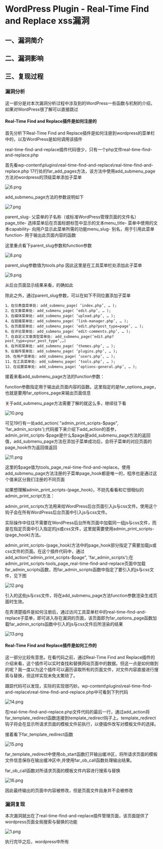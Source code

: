 WordPress Plugin - Real-Time Find and Replace xss漏洞
=====================================================

一、漏洞简介
------------

二、漏洞影响
------------

三、复现过程
------------

### 漏洞分析

这一部分是对本次漏洞分析过程中涉及到的WordPress一些函数与机制的介绍，如果对WordPress很了解可以直接跳过

#### Real-Time Find and Replace插件是如何注册的

首先分析下Real-Time Find and
Replace插件是如何注册到wordpress的菜单栏中的，以及WordPress是如何调用该插件

real-time-find-and-replace插件代码很少，只有一个php文件real-time-find-and-replace.php

首先看wp-content\\plugins\\real-time-find-and-replace\\real-time-find-and-replace.php
17行处的far\_add\_pages方法，该方法中使用add\_submenu\_page方法对wordpress的顶级菜单添加子菜单

![6.png](./resource/WordPressPlugin-Real-TimeFindandReplacexss漏洞/media/rId26.png)

add\_submenu\_page方法的参数说明如下

![7.png](./resource/WordPressPlugin-Real-TimeFindandReplacexss漏洞/media/rId27.png)

parent\_slug- 父菜单的子名称（或标准WordPress管理页面的文件名）page\_title- 选择菜单后在页面标题标签中显示的文本menu\_title- 菜单中使用的文本capability- 向用户显示此菜单所需的功能menu\_slug- 别名，用于引用此菜单function- 用于输出此页面内容的函数

这里重点看下parent\_slug参数和function参数

![8.png](./resource/WordPressPlugin-Real-TimeFindandReplacexss漏洞/media/rId28.png)

parent\_slug参数值为tools.php 因此这里是在工具菜单栏处添加此子菜单

![9.png](./resource/WordPressPlugin-Real-TimeFindandReplacexss漏洞/media/rId29.png)

从后台页面显示结果来看，的确如此

除此之外，通过parent\_slug参数，可以在如下不同位置添加子菜单

    1、在仪表盘菜单处: add_submenu_page( ‘index.php’, … );
    2、在文章菜单处: add_submenu_page( ‘edit.php’, … );
    3、在媒体菜单处: add_submenu_page( ‘upload.php’, … );
    4、在链接菜单处: add_submenu_page( ‘link-manager.php’, … );
    5、在页面菜单处: add_submenu_page( ‘edit.php?post_type=page’, … );
    6、在评论菜单处: add_submenu_page( ‘edit-comments.php’, … );
    7、在自定义文章类型菜单处: add_submenu_page(‘edit.php?post_type=your_post_type’,…)
    8、在外观菜单处: add_submenu_page( ‘themes.php’, … );
    9、在插件菜单处: add_submenu_page( ‘plugins.php’, … );
    10、在用户菜单处: add_submenu_page( ‘users.php’, … );
    11、在工具菜单处: add_submenu_page( ‘tools.php’, … );
    12、在设置菜单处: add_submenu_page( ‘options-general.php’, … );

接着来看add\_submenu\_page方法的function参数：

function参数指定用于输出此页面内容的函数。这里指定的是far\_options\_page，也就是要用far\_options\_page来输出页面信息

关于add\_submenu\_page方法需要了解的就这么多，继续往下看

![10.png](./resource/WordPressPlugin-Real-TimeFindandReplacexss漏洞/media/rId30.png)

可见19行有一处add\_action( "admin\_print\_scripts-\$page",
'far\_admin\_scripts');代码接下来介绍下add\_action的首参，admin\_print\_scripts-\$page是什么\$page是add\_submenu\_page方法的返回值，add\_submenu\_page方法在添加子菜单成功后，会将子菜单的对应页面的page\_hook作为返回值返回

![11.png](./resource/WordPressPlugin-Real-TimeFindandReplacexss漏洞/media/rId31.png)

这里的\$page值为tools\_page\_real-time-find-and-replace。使用add\_submenu\_page方法注册的子菜单page\_hook都是唯一的，程序也是通过这个值来区分我们注册的不同页面

如果想理解admin\_print\_scripts-(page\_hook)，不妨先看看和它很相似的admin\_print\_script方法：

admin\_print\_scripts方法用来给WordPress后台页面引入js与css文件。使用这个钩子会在所有WordPress后台页面中引入js与css文件。

实际操作中往往不需要在WordPress后台所有页面中加载同一组js与css文件，而是在指定页面中引入指定的js或css文件，这里就需要使用admin\_print\_scripts-(page\_hook)方法。

admin\_print\_scripts-(page\_hook)方法中的page\_hook部分指定了需要加载js或css文件的页面。在这个插件代码中，通过add\_action("admin\_print\_scripts-\$page",
'far\_admin\_scripts');在admin\_print\_scripts-tools\_page\_real-time-find-and-replace页面中加载far\_admin\_scripts函数，而far\_admin\_scripts函数中指定了要引入的js与css文件，见下图

![12.png](./resource/WordPressPlugin-Real-TimeFindandReplacexss漏洞/media/rId32.png)

引入的这些js与css文件，将在add\_submenu\_page方法function参数渲染生成页面时生效。

在弄清楚插件是如何注册后，通过访问工具菜单栏中的real-time-find-and-replace子菜单，即可进入存在漏洞的页面，该页面即为far\_options\_page函数加载far\_admin\_scripts函数中引入的js与css文件后所渲染的结果

![13.png](./resource/WordPressPlugin-Real-TimeFindandReplacexss漏洞/media/rId33.png)

#### Real-Time Find and Replace插件是如何工作的

这一部分比较有意思。在看代码之前，通过Real-Time Find and
Replace插件的介绍来看，这个插件可以实时查找和替换网站页面中的数据。但这一点是如何做到的呢？我一度以为这个插件可以遍历读取所有的页面文件，对文件内容直接进行搜索与替换，但这样实现未免太繁琐了。

跟踪代码可以发现，实际的实现很巧妙。wp-content\\plugins\\real-time-find-and-replace\\real-time-find-and-replace.php中可看到下列代码

![14.png](./resource/WordPressPlugin-Real-TimeFindandReplacexss漏洞/media/rId35.png)

在real-time-find-and-replace.php文件代码的最后一行，通过add\_action将far\_template\_redirect函数连接到template\_redirect钩子上。template\_redirect钩子将会在显示所请求页面的模板文件前执行，以便插件改写对模板文件的选择。

接着看下far\_template\_redirect函数

![15.png](./resource/WordPressPlugin-Real-TimeFindandReplacexss漏洞/media/rId36.png)

far\_template\_redirect中使用ob\_start函数打开输出缓冲区，将所请求页面的模板文件信息保存在输出缓冲区中,并使用far\_ob\_call函数处理输出结果。

far\_ob\_call函数对所请求页面的模板文件内容进行搜索与替换

![16.png](./resource/WordPressPlugin-Real-TimeFindandReplacexss漏洞/media/rId37.png)

因此最终输出的页面中内容被修改，但是页面文件自身并不会被修改

### 漏洞复现

本次漏洞就出在了real-time-find-and-replace插件管理页面，该页面提供了wordpress页面全局搜索与替换的功能

![1.png](./resource/WordPressPlugin-Real-TimeFindandReplacexss漏洞/media/rId39.png)

执行完毕之后，wordpress中所有
